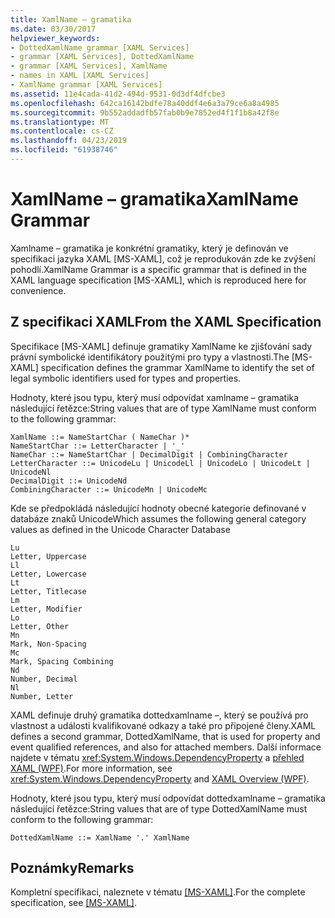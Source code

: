 ```yaml
---
title: XamlName – gramatika
ms.date: 03/30/2017
helpviewer_keywords:
- DottedXamlName grammar [XAML Services]
- grammar [XAML Services], DottedXamlName
- grammar [XAML Services], XamlName
- names in XAML [XAML Services]
- XamlName grammar [XAML Services]
ms.assetid: 11e4cada-41d2-494d-9531-0d3df4dfcbe3
ms.openlocfilehash: 642ca16142bdfe78a40ddf4e6a3a79ce6a8a4985
ms.sourcegitcommit: 9b552addadfb57fab0b9e7852ed4f1f1b8a42f8e
ms.translationtype: MT
ms.contentlocale: cs-CZ
ms.lasthandoff: 04/23/2019
ms.locfileid: "61938746"
---
```

# <a name="xamlname-grammar"></a><span data-ttu-id="ae5e5-102">XamlName – gramatika</span><span class="sxs-lookup"><span data-stu-id="ae5e5-102">XamlName Grammar</span></span>
<span data-ttu-id="ae5e5-103">Xamlname – gramatika je konkrétní gramatiky, který je definován ve specifikaci jazyka XAML [MS-XAML], což je reprodukován zde ke zvýšení pohodlí.</span><span class="sxs-lookup"><span data-stu-id="ae5e5-103">XamlName Grammar is a specific grammar that is defined in the XAML language specification [MS-XAML], which is reproduced here for convenience.</span></span>  
  
## <a name="from-the-xaml-specification"></a><span data-ttu-id="ae5e5-104">Z specifikaci XAML</span><span class="sxs-lookup"><span data-stu-id="ae5e5-104">From the XAML Specification</span></span>  
 <span data-ttu-id="ae5e5-105">Specifikace [MS-XAML] definuje gramatiky XamlName ke zjišťování sady právní symbolické identifikátory použitými pro typy a vlastnosti.</span><span class="sxs-lookup"><span data-stu-id="ae5e5-105">The [MS-XAML] specification defines the grammar XamlName to identify the set of legal symbolic identifiers used for types and properties.</span></span>  
  
 <span data-ttu-id="ae5e5-106">Hodnoty, které jsou typu, který musí odpovídat xamlname – gramatika následující řetězce:</span><span class="sxs-lookup"><span data-stu-id="ae5e5-106">String values that are of type XamlName must conform to the following grammar:</span></span>  
  
```  
XamlName ::= NameStartChar ( NameChar )*   
NameStartChar ::= LetterCharacter | '_'   
NameChar ::= NameStartChar | DecimalDigit | CombiningCharacter   
LetterCharacter ::= UnicodeLu | UnicodeLl | UnicodeLo | UnicodeLt | UnicodeNl   
DecimalDigit ::= UnicodeNd   
CombiningCharacter ::= UnicodeMn | UnicodeMc  
```  
  
 <span data-ttu-id="ae5e5-107">Kde se předpokládá následující hodnoty obecné kategorie definované v databáze znaků Unicode</span><span class="sxs-lookup"><span data-stu-id="ae5e5-107">Which assumes the following general category values as defined in the Unicode Character Database</span></span>  
  
```  
Lu  
Letter, Uppercase  
Ll  
Letter, Lowercase  
Lt  
Letter, Titlecase  
Lm  
Letter, Modifier  
Lo  
Letter, Other  
Mn  
Mark, Non-Spacing  
Mc  
Mark, Spacing Combining  
Nd  
Number, Decimal  
Nl  
Number, Letter  
```  
  
 <span data-ttu-id="ae5e5-108">XAML definuje druhý gramatika dottedxamlname –, který se používá pro vlastnost a události kvalifikované odkazy a také pro připojené členy.</span><span class="sxs-lookup"><span data-stu-id="ae5e5-108">XAML defines a second grammar, DottedXamlName, that is used for property and event qualified references, and also for attached members.</span></span> <span data-ttu-id="ae5e5-109">Další informace najdete v tématu <xref:System.Windows.DependencyProperty> a [přehled XAML (WPF)](../wpf/advanced/xaml-overview-wpf.md).</span><span class="sxs-lookup"><span data-stu-id="ae5e5-109">For more information, see <xref:System.Windows.DependencyProperty> and [XAML Overview (WPF)](../wpf/advanced/xaml-overview-wpf.md).</span></span>  
  
 <span data-ttu-id="ae5e5-110">Hodnoty, které jsou typu, který musí odpovídat dottedxamlname – gramatika následující řetězce:</span><span class="sxs-lookup"><span data-stu-id="ae5e5-110">String values that are of type DottedXamlName must conform to the following grammar:</span></span>  
  
```  
DottedXamlName ::= XamlName '.' XamlName  
```  
  
## <a name="remarks"></a><span data-ttu-id="ae5e5-111">Poznámky</span><span class="sxs-lookup"><span data-stu-id="ae5e5-111">Remarks</span></span>  
 <span data-ttu-id="ae5e5-112">Kompletní specifikaci, naleznete v tématu [ \[MS-XAML\]](https://go.microsoft.com/fwlink/?LinkId=114525).</span><span class="sxs-lookup"><span data-stu-id="ae5e5-112">For the complete specification, see [\[MS-XAML\]](https://go.microsoft.com/fwlink/?LinkId=114525).</span></span>
